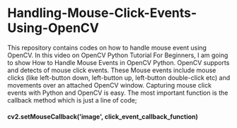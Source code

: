 # Handling-Mouse-Click-Events-Using-OpenCV
This repository contains codes on how to handle mouse event using OpenCV. In this video on OpenCV Python Tutorial For Beginners, I am going to show How to Handle Mouse Events in OpenCV Python. OpenCV supports and detects of mouse click events. These Mouse events include mouse clicks (like  left-button down, left-button up, left-button double-click etc) and movements over an attached OpenCV window. Capturing mouse click events with Python and OpenCV is easy. 
The most important function is the callback method which is just a line of code;
#### cv2.setMouseCallback('image', click_event_callback_function) 
